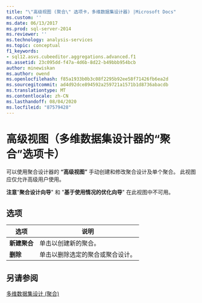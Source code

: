 ```yaml
---
title: "\"高级视图 (聚合\" 选项卡，多维数据集设计器) |Microsoft Docs"
ms.custom: ''
ms.date: 06/13/2017
ms.prod: sql-server-2014
ms.reviewer: ''
ms.technology: analysis-services
ms.topic: conceptual
f1_keywords:
- sql12.asvs.cubeeditor.aggregations.advanced.f1
ms.assetid: 23c095dd-f47a-4d6b-8d22-b49bbb954bcb
author: minewiskan
ms.author: owend
ms.openlocfilehash: f85a1933b0b3c08f2295b92ee58f71426fb6ea2d
ms.sourcegitcommit: ad4d92dce894592a259721a1571b1d8736abacdb
ms.translationtype: MT
ms.contentlocale: zh-CN
ms.lasthandoff: 08/04/2020
ms.locfileid: "87579428"
---
```

# <a name="advanced-view-aggregations-tab-cube-designer"></a>高级视图（多维数据集设计器的“聚合”选项卡）
  可以使用聚合设计器的 **“高级视图”** 手动创建和修改聚合设计及单个聚合。 此视图应仅允许高级用户使用。  
  
 **注意**"**聚合设计向导**" 和 "**基于使用情况的优化向导**" 在此视图中不可用。  
  
## <a name="options"></a>选项  
  
|选项|说明|  
|------------|-----------------|  
|**新建聚合**|单击以创建新的聚合。|  
|**删除**|单击以删除选定的聚合或聚合设计。|  
  
## <a name="see-also"></a>另请参阅  
 [多维数据集设计 &#40;聚合&#41;](aggregations-cube-design.md)  
  
  
